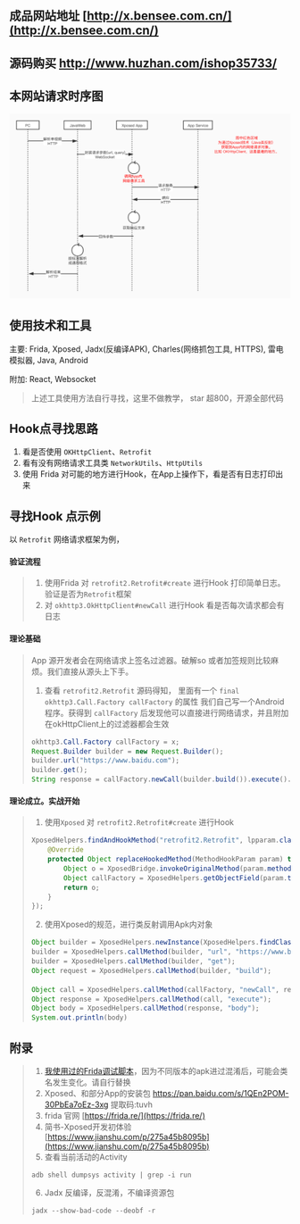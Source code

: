 ## 成品网站地址 [http://x.bensee.com.cn/](http://x.bensee.com.cn/)
## 源码购买 http://www.huzhan.com/ishop35733/

## 本网站请求时序图

![请求时序图](./docs/imgs/request-sequence-diagram.jpg)

## 使用技术和工具

主要: Frida, Xposed, Jadx(反编译APK), Charles(网络抓包工具, HTTPS), 雷电模拟器,  Java, Android

附加: React, Websocket

> 上述工具使用方法自行寻找，这里不做教学， star 超800，开源全部代码

## Hook点寻找思路
1. 看是否使用 `OKHttpClient`、`Retrofit`
2. 看有没有网络请求工具类 `NetworkUtils`、`HttpUtils`
3. 使用 Frida 对可能的地方进行Hook，在App上操作下，看是否有日志打印出来

## 寻找Hook 点示例
以 `Retrofit` 网络请求框架为例，
#### 验证流程
> 1. 使用Frida 对 `retrofit2.Retrofit#create` 进行Hook 打印简单日志。 验证是否为`Retrofit`框架
> 2. 对 `okhttp3.OkHttpClient#newCall` 进行Hook 看是否每次请求都会有日志

#### 理论基础
> App 源开发者会在网络请求上签名过滤器。破解so 或者加签规则比较麻烦。我们直接从源头上下手。
> 1. 查看 `retrofit2.Retrofit` 源码得知， 里面有一个  `final okhttp3.Call.Factory callFactory` 的属性
> 我们自己写一个Android程序。获得到 `callFactory` 后发现他可以直接进行网络请求，并且附加在okHttpClient上的过滤器都会生效
> 
>  ```java
> okhttp3.Call.Factory callFactory = x;
> Request.Builder builder = new Request.Builder();
> builder.url("https://www.baidu.com");
> builder.get();
> String response = callFactory.newCall(builder.build()).execute().body().string();
> ```
> 



#### 理论成立。实战开始
> 1. 使用`Xposed` 对 `retrofit2.Retrofit#create` 进行Hook
> 
> ```java
> XposedHelpers.findAndHookMethod("retrofit2.Retrofit", lpparam.classLoader, "create", Class.class, new > XC_MethodReplacement() {
>     @Override
>     protected Object replaceHookedMethod(MethodHookParam param) throws Throwable {
>         Object o = XposedBridge.invokeOriginalMethod(param.method, param.thisObject, param.args);
>         Object callFactory = XposedHelpers.getObjectField(param.thisObject, "callFactory");
>         return o;
>     }
> });
> ```
> 
> 2. 使用Xposed的规范，进行类反射调用Apk内对象
> 
> ``` java
> Object builder = XposedHelpers.newInstance(XposedHelpers.findClass("okhttp3.Request.Builder", classLoader));
> builder = XposedHelpers.callMethod(builder, "url", "https://www.baidu.com");
> builder = XposedHelpers.callMethod(builder, "get");
> Object request = XposedHelpers.callMethod(builder, "build");
> 
> Object call = XposedHelpers.callMethod(callFactory, "newCall", request);
> Object response = XposedHelpers.callMethod(call, "execute");
> Object body = XposedHelpers.callMethod(response, "body");
> System.out.println(body)
> ```
> 



## 附录
> 1. [我使用过的Frida调试脚本](./docs/frida-scripts/)，因为不同版本的apk进过混淆后，可能会类名发生变化。请自行替换
> 2. Xposed、和部分App的安装包 https://pan.baidu.com/s/1QEn2POM-30PbEa7oEz-3xg 提取码:tuvh 
> 3. frida 官网 [https://frida.re/](https://frida.re/)
> 4. 简书-Xposed开发初体验 [https://www.jianshu.com/p/275a45b8095b](https://www.jianshu.com/p/275a45b8095b)
> 5. 查看当前活动的Activity
> 
> ```shell
> adb shell dumpsys activity | grep -i run
> ```
> 
> 6. Jadx 反编译，反混淆，不编译资源包
> 
> ```shell
> jadx --show-bad-code --deobf -r
> ```